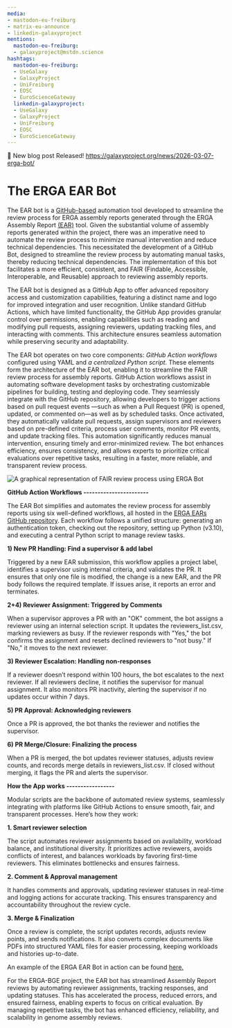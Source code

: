 ```yaml
---
media:
- mastodon-eu-freiburg
- matrix-eu-announce
- linkedin-galaxyproject
mentions:
  mastodon-eu-freiburg:
  - galaxyproject@mstdn.science
hashtags:
  mastodon-eu-freiburg:
  - UseGalaxy
  - GalaxyProject
  - UniFreiburg
  - EOSC
  - EuroScienceGateway
  linkedin-galaxyproject:
  - UseGalaxy
  - GalaxyProject
  - UniFreiburg
  - EOSC
  - EuroScienceGateway
---
```

📝 New blog post Released!
https://galaxyproject.org/news/2026-03-07-erga-bot/

**The ERGA EAR Bot**
====================

The EAR bot is a [GitHub-based](https://github.com/apps/erga-ear-bot) automation tool developed to streamline the review process for ERGA assembly reports generated through the ERGA Assembly Report [(EAR)](https://usegalaxy.eu/root?tool_id=make_ear) tool. Given the substantial volume of assembly reports generated within the project, there was an imperative need to automate the review process to minimize manual intervention and reduce technical dependencies. This necessitated the development of a GitHub Bot, designed to streamline the review process by automating manual tasks, thereby reducing technical dependencies. The implementation of this bot facilitates a more efficient, consistent, and FAIR (Findable, Accessible, Interoperable, and Reusable) approach to reviewing assembly reports.

The EAR bot is designed as a GitHub App to offer advanced repository access and customization capabilities, featuring a distinct name and logo for improved integration and user recognition. Unlike standard GitHub Actions, which have limited functionality, the GitHub App provides granular control over permissions, enabling capabilities such as reading and modifying pull requests, assigning reviewers, updating tracking files, and interacting with comments. This architecture ensures seamless automation while preserving security and adaptability.

The EAR bot operates on two core components: *GitHub Action workflows* configured using YAML and *a centralized Python script*. These elements form the architecture of the EAR bot, enabling it to streamline the FAIR review process for assembly reports. GitHub Action workflows assist in automating software development tasks by orchestrating customizable pipelines for building, testing and deploying code. They seamlessly integrate with the GitHub repository, allowing developers to trigger actions based on pull request events —such as when a Pull Request (PR) is opened, updated, or commented on—as well as by scheduled tasks. Once activated, they automatically validate pull requests, assign supervisors and reviewers based on pre-defined criteria, process user comments, monitor PR events, and update tracking files. This automation significantly reduces manual intervention, ensuring timely and error-minimized review. The bot enhances efficiency, ensures consistency, and allows experts to prioritize critical evaluations over repetitive tasks, resulting in a faster, more reliable, and transparent review process.

![A graphical representation of FAIR review process using ERGA Bot](https://galaxyproject.org/news/2026-03-07-erga-bot/ERGA_bot.png)

**GitHub Action Workflows
-----------------------**

The EAR Bot simplifies and automates the review process for assembly reports using six well-defined workflows, all hosted in the [ERGA EARs GitHub repository](https://github.com/ERGA-consortium/EARs/tree/main/.github/workflows). Each workflow follows a unified structure: generating an authentication token, checking out the repository, setting up Python (v3.10), and executing a central Python script to manage review tasks.

**1) New PR Handling: Find a supervisor & add label**

Triggered by a new EAR submission, this workflow applies a project label, identifies a supervisor using internal criteria, and validates the PR. It ensures that only one file is modified, the change is a new EAR, and the PR body follows the required template. If issues arise, it reports an error and terminates.

**2+4) Reviewer Assignment: Triggered by Comments**

When a supervisor approves a PR with an "OK" comment, the bot assigns a reviewer using an internal selection script. It updates the reviewers\_list.csv, marking reviewers as busy. If the reviewer responds with "Yes," the bot confirms the assignment and resets declined reviewers to "not busy." If "No," it moves to the next reviewer.

**3) Reviewer Escalation: Handling non-responses**

If a reviewer doesn’t respond within 100 hours, the bot escalates to the next reviewer. If all reviewers decline, it notifies the supervisor for manual assignment. It also monitors PR inactivity, alerting the supervisor if no updates occur within 7 days.

**5) PR Approval: Acknowledging reviewers**

Once a PR is approved, the bot thanks the reviewer and notifies the supervisor.

**6) PR Merge/Closure: Finalizing the process**

When a PR is merged, the bot updates reviewer statuses, adjusts review counts, and records merge details in reviewers\_list.csv. If closed without merging, it flags the PR and alerts the supervisor.

**How the App works
-----------------**

Modular scripts are the backbone of automated review systems, seamlessly integrating with platforms like GitHub Actions to ensure smooth, fair, and transparent processes. Here’s how they work:

**1. Smart reviewer selection**

The script automates reviewer assignments based on availability, workload balance, and institutional diversity. It prioritizes active reviewers, avoids conflicts of interest, and balances workloads by favoring first-time reviewers. This eliminates bottlenecks and ensures fairness.

**2. Comment & Approval management**

It handles comments and approvals, updating reviewer statuses in real-time and logging actions for accurate tracking. This ensures transparency and accountability throughout the review cycle.

**3. Merge & Finalization**

Once a review is complete, the script updates records, adjusts review points, and sends notifications. It also converts complex documents like PDFs into structured YAML files for easier processing, keeping workloads and histories up-to-date.

An example of the ERGA EAR Bot in action can be found [here.](https://github.com/ERGA-consortium/EARs/pull/85)

For the ERGA-BGE project, the EAR bot has streamlined Assembly Report reviews by automating reviewer assignments, tracking responses, and updating statuses. This has accelerated the process, reduced errors, and ensured fairness, enabling experts to focus on critical evaluation. By managing repetitive tasks, the bot has enhanced efficiency, reliability, and scalability in genome assembly reviews.
